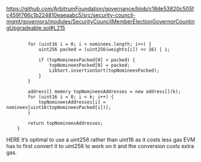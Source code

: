 https://github.com/ArbitrumFoundation/governance/blob/c18de53820c505fc459f766c1b224810eaeaabc5/src/security-council-mgmt/governors/modules/SecurityCouncilMemberElectionGovernorCountingUpgradeable.sol#L215 

``` 

        for (uint16 i = 0; i < nominees.length; i++) {
            uint256 packed = (uint256(weights[i]) << 16) | i;

            if (topNomineesPacked[0] < packed) {
                topNomineesPacked[0] = packed;
                LibSort.insertionSort(topNomineesPacked);
            }
        }

        address[] memory topNomineesAddresses = new address[](k);
        for (uint16 i = 0; i < k; i++) {
            topNomineesAddresses[i] = nominees[uint16(topNomineesPacked[i])];
        }

        return topNomineesAddresses;
    }
```
HERE it’s optimal to use a uint256 rather than uint16 as it costs less gas EVM has to first convert it to uint256 to work on it and the conversion costs extra gas.
